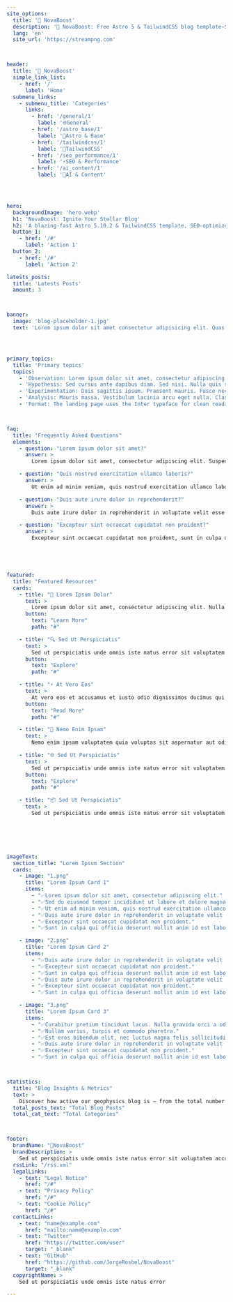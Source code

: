 ```yaml
---
site_options:
  title: '🌟 NovaBoost'
  description: '🌟 NovaBoost: Free Astro 5 & TailwindCSS blog template—SEO-optimized, with JSON-LD and optional AI post generation.'
  lang: 'en'
  site_url: 'https://streampng.com'



header:
  title: '🌟 NovaBoost'
  simple_link_list:
    - href: '/'
      label: 'Home'
  submenu_links:
    - submenu_title: 'Categories'
      links:
        - href: '/general/1'
          label: '🌐General'
        - href: '/astro_base/1'
          label: '🚀Astro & Base'
        - href: '/tailwindcss/1'
          label: '🎨TailwindCSS'
        - href: '/seo_performance/1'
          label: '⚡SEO & Performance'
        - href: '/ai_content/1'
          label: '🤖AI & Content'
    



hero:
  backgroundImage: 'hero.webp'
  h1: 'NovaBoost: Ignite Your Stellar Blog'
  h2: 'A blazing‑fast Astro 5.10.2 & TailwindCSS template, SEO‑optimized and AI‑powered for effortless content creation'
  button_1:
    - href: '/#'
      label: 'Action 1'
  button_2:
    - href: '/#'
      label: 'Action 2'

latests_posts:
  title: 'Latests Posts'
  amount: 3



banner:
  image: 'blog-placeholder-1.jpg'
  text: 'Lorem ipsum dolor sit amet consectetur adipisicing elit. Quas esse odit soluta, id dolorum nam reiciendis expedita ex minima voluptatem.'




primary_topics:
  title: 'Primary topics'
  topics:
    - 'Observation: Lorem ipsum dolor sit amet, consectetur adipiscing elit. Integer nec odio. Praesent libero.'
    - 'Hypothesis: Sed cursus ante dapibus diam. Sed nisi. Nulla quis sem at nibh elementum imperdiet.'
    - 'Experimentation: Duis sagittis ipsum. Praesent mauris. Fusce nec tellus sed augue semper porta.'
    - 'Analysis: Mauris massa. Vestibulum lacinia arcu eget nulla. Class aptent taciti sociosqu ad litora torquent.'
    - 'Format: The landing page uses the Inter typeface for clean readability and modern design across all devices.'



faq:
  title: "Frequently Asked Questions"
  elements:
    - question: "Lorem ipsum dolor sit amet?"
      answer: >
        Lorem ipsum dolor sit amet, consectetur adipiscing elit. Suspendisse varius enim in eros elementum tristique. Nulla facilisi. Donec venenatis, turpis vel hendrerit interdum, dui ligula ultricies purus, sed posuere libero dui id orci. Aenean euismod sapien sit amet magna fermentum, sed pretium ligula convallis. Vivamus et sagittis libero. Cras vulputate tortor sed mi ullamcorper, et pulvinar augue elementum.

    - question: "Quis nostrud exercitation ullamco laboris?"
      answer: >
        Ut enim ad minim veniam, quis nostrud exercitation ullamco laboris nisi ut aliquip ex ea commodo consequat. Sed ut perspiciatis unde omnis iste natus error sit voluptatem accusantium doloremque laudantium. Nemo enim ipsam voluptatem quia voluptas sit aspernatur aut odit aut fugit. At vero eos et accusamus et iusto odio dignissimos ducimus qui blanditiis praesentium voluptatum deleniti atque corrupti.

    - question: "Duis aute irure dolor in reprehenderit?"
      answer: >
        Duis aute irure dolor in reprehenderit in voluptate velit esse cillum dolore eu fugiat nulla pariatur. Excepteur sint occaecat cupidatat non proident. Proin suscipit justo a nulla bibendum, sed cursus arcu interdum. Curabitur vitae faucibus justo. Vivamus sit amet odio at nunc fermentum volutpat. Integer sed libero sed nisi varius tincidunt nec non ante. Etiam sed facilisis nunc.

    - question: "Excepteur sint occaecat cupidatat non proident?"
      answer: >
        Excepteur sint occaecat cupidatat non proident, sunt in culpa qui officia deserunt mollit anim id est laborum. Curabitur elementum, sem nec tempor fermentum, velit magna porttitor metus, et sagittis arcu sapien in turpis. Pellentesque habitant morbi tristique senectus et netus et malesuada fames ac turpis egestas. Maecenas convallis imperdiet felis nec vulputate. Aenean gravida ante a lectus commodo, sed posuere mi accumsan.





featured:
  title: "Featured Resources"
  cards:
    - title: "🧠 Lorem Ipsum Dolor"
      text: >
        Lorem ipsum dolor sit amet, consectetur adipiscing elit. Nulla convallis, lorem eu bibendum efficitur, sapien nulla vestibulum eros, at interdum massa nunc nec ante.
      button:
        text: "Learn More"
        path: "#"

    - title: "🔍 Sed Ut Perspiciatis"
      text: >
        Sed ut perspiciatis unde omnis iste natus error sit voluptatem accusantium doloremque laudantium. Totam rem aperiam, eaque ipsa quae ab illo inventore veritatis.
      button:
        text: "Explore"
        path: "#"

    - title: "⚡ At Vero Eos"
      text: >
        At vero eos et accusamus et iusto odio dignissimos ducimus qui blanditiis praesentium voluptatum deleniti atque corrupti quos dolores et quas molestias.
      button:
        text: "Read More"
        path: "#"

    - title: "🚫 Nemo Enim Ipsam"
      text: >
        Nemo enim ipsam voluptatem quia voluptas sit aspernatur aut odit aut fugit. Sed quia consequuntur magni dolores eos qui ratione voluptatem sequi nesciunt.

    - title: "🌐 Sed Ut Perspiciatis"
      text: >
        Sed ut perspiciatis unde omnis iste natus error sit voluptatem accusantium doloremque laudantium. Totam rem aperiam, eaque ipsa quae ab illo inventore veritatis.
      button:
        text: "Explore"
        path: "#"

    - title: "📦 Sed Ut Perspiciatis"
      text: >
        Sed ut perspiciatis unde omnis iste natus error sit voluptatem accusantium doloremque laudantium. Totam rem aperiam, eaque ipsa quae ab illo inventore veritatis.
    





imageText:
  section_title: "Lorem Ipsum Section"
  cards:
    - image: "1.png"
      title: "Lorem Ipsum Card 1"
      items:
        - "✅Lorem ipsum dolor sit amet, consectetur adipiscing elit."
        - "✅Sed do eiusmod tempor incididunt ut labore et dolore magna aliqua."
        - "✅Ut enim ad minim veniam, quis nostrud exercitation ullamco."
        - "✅Duis aute irure dolor in reprehenderit in voluptate velit esse cillum."
        - "✅Excepteur sint occaecat cupidatat non proident."
        - "✅Sunt in culpa qui officia deserunt mollit anim id est laborum."

    - image: "2.png"
      title: "Lorem Ipsum Card 2"
      items:
        - "✅Duis aute irure dolor in reprehenderit in voluptate velit esse cillum."
        - "✅Excepteur sint occaecat cupidatat non proident."
        - "✅Sunt in culpa qui officia deserunt mollit anim id est laborum."
        - "✅Duis aute irure dolor in reprehenderit in voluptate velit esse cillum."
        - "✅Excepteur sint occaecat cupidatat non proident."
        - "✅Sunt in culpa qui officia deserunt mollit anim id est laborum."

    - image: "3.png"
      title: "Lorem Ipsum Card 3"
      items:
        - "✅Curabitur pretium tincidunt lacus. Nulla gravida orci a odio."
        - "✅Nullam varius, turpis et commodo pharetra."
        - "✅Est eros bibendum elit, nec luctus magna felis sollicitudin mauris."
        - "✅Duis aute irure dolor in reprehenderit in voluptate velit esse cillum."
        - "✅Excepteur sint occaecat cupidatat non proident."
        - "✅Sunt in culpa qui officia deserunt mollit anim id est laborum."



statistics:
  title: "Blog Insights & Metrics"
  text: >
    Discover how active our geophysics blog is — from the total number of insightful posts to the variety of categories we cover. Stay informed with our latest publishing stats.
  total_posts_text: "Total Blog Posts"
  total_cat_text: "Total Categories"



footer:
  brandName: "🌟NovaBoost"
  brandDescription: >
    Sed ut perspiciatis unde omnis iste natus error sit voluptatem accusantium doloremque laudantium.
  rssLink: "/rss.xml"
  legalLinks:
    - text: "Legal Notice"
      href: "/#"
    - text: "Privacy Policy"
      href: "/#"
    - text: "Cookie Policy"
      href: "/#"
  contactLinks:
    - text: "name@example.com"
      href: "mailto:name@example.com"
    - text: "Twitter"
      href: "https://twitter.com/user"
      target: "_blank"
    - text: "GitHub"
      href: "https://github.com/JorgeRosbel/NovaBoost"
      target: "_blank"
  copyrightName: >
    Sed ut perspiciatis unde omnis iste natus error

---
```


